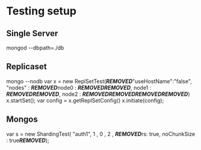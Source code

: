 Testing setup
=============

Single Server
-------------
mongod --dbpath=./db

Replicaset
----------
mongo --nodb
var x = new ReplSetTest(***REMOVED***"useHostName":"false", "nodes" : ***REMOVED***node0 : ***REMOVED******REMOVED***, node1 : ***REMOVED******REMOVED***, node2 : ***REMOVED******REMOVED******REMOVED******REMOVED***)
x.startSet();
var config = x.getReplSetConfig()
x.initiate(config);

Mongos
------
var s = new ShardingTest( "auth1", 1 , 0 , 2 , ***REMOVED***rs: true, noChunkSize : true***REMOVED***);